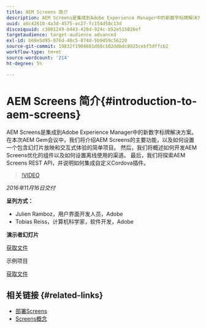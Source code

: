 ```yaml
---
title: AEM Screens 简介
description: AEM Screens是集成到Adobe Experience Manager中的新数字标牌解决方案。 在本次AEM Gem会议中，我们将介绍AEM Screens的主要功能，以及如何设置一个包含幻灯片放映和交互式体验的简单项目。 然后，我们将概述如何开发AEM Screens优化的组件以及如何设置离线使用的渠道。 最后，我们将探索AEM Screens REST API，并说明如何集成自定义Cordova插件。
uuid: a6c42610-4a3d-4575-ac27-fc154d58c13d
discoiquuid: c3001249-b443-420d-924c-b52e515026ef
targetaudience: target-audience advanced
exl-id: b68e5d95-876d-48c5-874d-5b9459c56220
source-git-commit: 19832f1904681d68c102ddbdc8925cebf5dffcb2
workflow-type: tm+mt
source-wordcount: '214'
ht-degree: 5%

---
```


# AEM Screens 简介{#introduction-to-aem-screens}

AEM Screens是集成到Adobe Experience Manager中的新数字标牌解决方案。 在本次AEM Gem会议中，我们将介绍AEM Screens的主要功能，以及如何设置一个包含幻灯片放映和交互式体验的简单项目。 然后，我们将概述如何开发AEM Screens优化的组件以及如何设置离线使用的渠道。 最后，我们将探索AEM Screens REST API，并说明如何集成自定义Cordova插件。

>[!VIDEO](https://video.tv.adobe.com/v/19301/?quality=9)

*2016年11月16日交付*

**呈列方式：**

* Julien Ramboz，用户界面开发人员，Adobe
* Tobias Reiss，计算机科学家，软件开发，Adobe

**演示者幻灯片**

[获取文件](assets/2016-11-16-aem-screens.pdf)

示例项目

[获取文件](assets/aemscreensgems.zip)

## 相关链接 {#related-links}

* [部署Screens](https://docs.adobe.com/docs/en/aem/6-2/deploy/screens.html)
* [Screens概念](https://docs.adobe.com/docs/en/aem/6-2/administer/screens.html)
